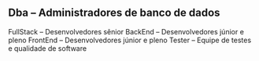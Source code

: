 ## Dba – Administradores de banco de dados 
FullStack – Desenvolvedores sênior 
BackEnd – Desenvolvedores júnior e pleno 
FrontEnd – Desenvolvedores júnior e pleno 
Tester – Equipe de testes e qualidade de software 
